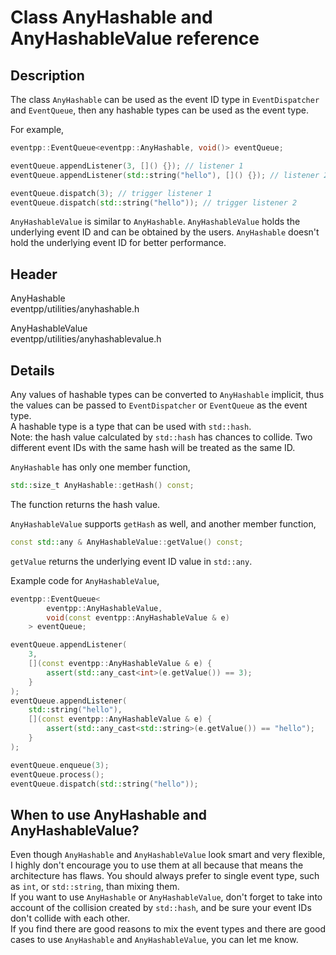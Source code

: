 # Class AnyHashable and AnyHashableValue reference

## Description

The class `AnyHashable` can be used as the event ID type in `EventDispatcher` and `EventQueue`, then any hashable types can be used as the event type.

For example,  

```c++
eventpp::EventQueue<eventpp::AnyHashable, void()> eventQueue;

eventQueue.appendListener(3, []() {}); // listener 1
eventQueue.appendListener(std::string("hello"), []() {}); // listener 2

eventQueue.dispatch(3); // trigger listener 1
eventQueue.dispatch(std::string("hello")); // trigger listener 2
```

`AnyHashableValue` is similar to `AnyHashable`. `AnyHashableValue` holds the underlying event ID and can be obtained by the users. `AnyHashable` doesn't hold the underlying event ID for better performance.

## Header

AnyHashable  
eventpp/utilities/anyhashable.h  

AnyHashableValue  
eventpp/utilities/anyhashablevalue.h

## Details

Any values of hashable types can be converted to `AnyHashable` implicit, thus the values can be passed to `EventDispatcher` or `EventQueue` as the event type.  
A hashable type is a type that can be used with `std::hash`.  
Note: the hash value calculated by `std::hash` has chances to collide. Two different event IDs with the same hash will be treated as the same ID.  

`AnyHashable` has only one member function,

```c++
std::size_t AnyHashable::getHash() const;
```

The function returns the hash value.

`AnyHashableValue` supports `getHash` as well, and another member function,

```c++
const std::any & AnyHashableValue::getValue() const;
```

`getValue` returns the underlying event ID value in `std::any`.  

Example code for `AnyHashableValue`,  

```c++
eventpp::EventQueue<
		eventpp::AnyHashableValue,
		void(const eventpp::AnyHashableValue & e)
	> eventQueue;

eventQueue.appendListener(
	3,
	[](const eventpp::AnyHashableValue & e) {
		assert(std::any_cast<int>(e.getValue()) == 3);
	}
);
eventQueue.appendListener(
	std::string("hello"),
	[](const eventpp::AnyHashableValue & e) {
		assert(std::any_cast<std::string>(e.getValue()) == "hello");
	}
);

eventQueue.enqueue(3);
eventQueue.process();
eventQueue.dispatch(std::string("hello"));
```

## When to use AnyHashable and AnyHashableValue?

Even though `AnyHashable` and `AnyHashableValue` look smart and very flexible, I highly don't encourage you to use them at all because that means the architecture has flaws. You should always prefer to single event type, such as `int`, or `std::string`, than mixing them.  
If you want to use `AnyHashable` or `AnyHashableValue`, don't forget to take into account of the collision created by `std::hash`, and be sure your event IDs don't collide with each other.  
If you find there are good reasons to mix the event types and there are good cases to use `AnyHashable` and `AnyHashableValue`, you can let me know.  
